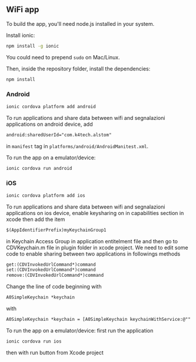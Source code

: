 ## WiFi app

To build the app, you'll need node.js installed in your system.

Install ionic:

```bash
npm install -g ionic
```

You could need to prepend `sudo` on Mac/Linux.

Then, inside the repository folder, install the dependencies:

```bash
npm install
```

### Android

```bash
ionic cordova platform add android
```

To run applications and share data between wifi and segnalazioni applications on android device, add

```XML
android:sharedUserId="com.k4tech.alstom"
```

in `manifest` tag in `platforms/android/AndroidManitest.xml`.

To run the app on a emulator/device:

```bash
ionic cordova run android
```

### iOS

```bash
ionic cordova platform add ios
```

To run applications and share data between wifi and segnalazioni applications on ios device, enable keysharing on in capabilities section in xcode then add the item

```XML
$(AppIdentifierPrefix)myKeychainGroup1
```

in Keychain Access Group in application entitelment file and then go to CDVKeychain.m file in plugin folder in xcode project. We need to edit some code to enable sharing between two applications in followings methods

```XML
get:(CDVInvokedUrlCommand*)command
set:(CDVInvokedUrlCommand*)command
remove:(CDVInvokedUrlCommand*)command
```

Change the line of code beginning with

```XML
A0SimpleKeychain *keychain
```

with

```XML
A0SimpleKeychain *keychain = [A0SimpleKeychain keychainWithService:@"" accessGroup:@"8GPX9EW978.myKeychainGroup1"];
```

To run the app on a emulator/device:
first run the application

```bash
ionic cordova run ios
```

then with run button from Xcode project
